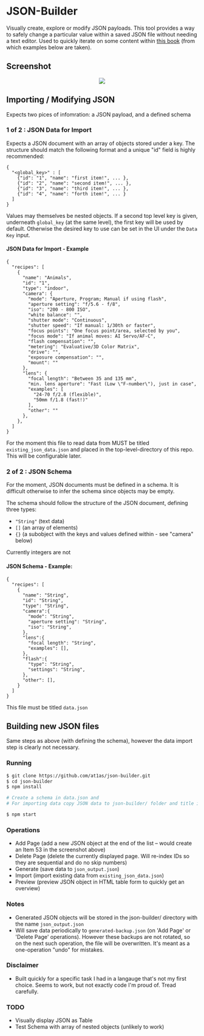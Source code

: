 # JSON-Builder

Visually create, explore or modify JSON payloads. This tool provides a way to safely change a particular value within a saved JSON file without needing a text editor. Used to quickly iterate on some content within [this book](https://www.amazon.com/Photography-Cookbook-Photographic-Recipes-Michael-ebook/dp/B01CUQ4L7O) (from which examples below are taken).


## Screenshot
<p align="center">
  <img src="http://at1as.github.io/github_repo_assets/json-builder-1.png" style="max-width:500px"/>
</p>

## Importing / Modifying JSON

Expects two pices of infomration: a JSON payload, and a defined schema

### 1 of 2 : JSON Data for Import

Expects a JSON document with an array of objects stored under a key. The structure should match the following format and a unique "id" field is highly recommended:

```
{
  "<global_key>" : [
    {"id": "1", "name": "first item!", ... },
    {"id": "2", "name": "second item!", ... },
    {"id": "3", "name": "third item!", ... },
    {"id": "4", "name": "forth item!", ... }
  ]
}
```

Values may themselves be nested objects. If a second top level key is given, underneath `global_key` (at the same level), the first key will be used by default. Otherwise the desired key to use can be set in the UI under the `Data Key` input.

#### JSON Data for Import - Example

```
{
  "recipes": [
    {
      "name": "Animals",
      "id": "1",
      "type": "indoor",
      "camera": {
        "mode": "Aperture, Program; Manual if using flash",
        "aperture setting": "f/5.6 - f/8",
        "iso": "200 - 800 ISO",
        "white balance": "",
        "shutter mode": "Continuous",
        "shutter speed": "If manual: 1/30th or faster",
        "focus points": "One focus point/area, selected by you",
        "focus mode": "If animal moves: AI Servo/AF-C",
        "flash compensation": "",
        "metering": "Evaluative/3D Color Matrix",
        "drive": "",
        "exposure compensation": "",
        "mount": ""
      },
      "lens": {
        "focal length": "Between 35 and 135 mm",
        "min. lens aperture": "Fast (Low \"F-number\"), just in case",
        "examples": [
          "24-70 f/2.8 (flexible)",
          "50mm f/1.8 (fast!)"
        ],
        "other": ""
      },
    },
  ]
}
```

For the moment this file to read data from MUST be titled `existing_json_data.json` and placed in the top-level-directory of this repo. This will be configurable later.


### 2 of 2 : JSON Schema

For the moment, JSON documents must be defined in a schema. It is difficult otherwise to infer the schema since objects may be empty.

The schema should follow the structure of the JSON document, defining three types:

* `"String"` (text data)
* `[]` (an array of elements)
* `{}` (a subobject with the keys and values defined within - see "camera" below)

Currently integers are not 



#### JSON Schema - Example:

```
{
  "recipes": [
    {
      "name": "String",
      "id": "String",
      "type": "String",
      "camera":{
        "mode": "String",
        "aperture setting": "String",
        "iso": "String",
      },
      "lens":{
        "focal length": "String",
        "examples": [],
      },
      "flash":{
        "type": "String",
        "settings": "String",
      },
      "other": [],
    }
  ]
}
```

This file must be titled `data.json`


## Building new JSON files

Same steps as above (with defining the schema), however the data import step is clearly not necessary.


### Running

```bash
$ git clone https://github.com/at1as/json-builder.git
$ cd json-builder
$ npm install

# Create a schema in data.json and 
# For importing data copy JSON data to json-builder/ folder and title it existing_json_data.json

$ npm start
```

### Operations
* Add Page (add a new JSON object at the end of the list – would create an Item 53 in the screenshot above)
* Delete Page (delete the currently displayed page. Will re-index IDs so they are sequential and do no skip numbers)
* Generate (save data to `json_output.json`)
* Import (import existing data from `existing_json_data.json`)
* Preview (preview JSON object in HTML table form to quickly get an overview)

### Notes

* Generated JSON objects will be stored in the json-builder/ directory with the name `json_output.json`
* Will save data periodically to `generated-backup.json` (on 'Add Page' or 'Delete Page' operations). However these backups are not rotated, so on the next such operation, the file will be overwritten. It's meant as a one-operation "undo" for mistakes.


### Disclaimer

* Built quickly for a specific task I had in a langauge that's not my first choice. Seems to work, but not exactly code I'm proud of. Tread carefully.


### TODO

* Visually display JSON as Table
* Test Schema with array of nested objects (unlikely to work)

